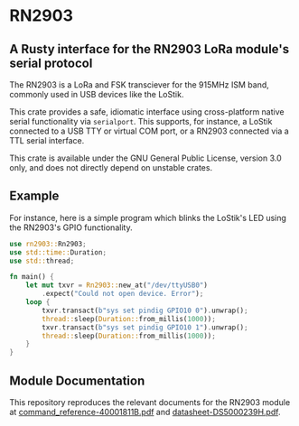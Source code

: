 # RN2903
## A Rusty interface for the RN2903 LoRa module's serial protocol

The RN2903 is a LoRa and FSK transciever for the 915MHz ISM band, commonly used in USB
devices like the LoStik.

This crate provides a safe, idiomatic interface using cross-platform native serial
functionality via `serialport`. This supports, for instance, a LoStik connected to a USB
TTY or virtual COM port, or a RN2903 connected via a TTL serial interface.

This crate is available under the GNU General Public License, version 3.0 only, and does
not directly depend on unstable crates.

## Example

For instance, here is a simple program which blinks the LoStik's LED using the RN2903's
GPIO functionality.

```rust
use rn2903::Rn2903;
use std::time::Duration;
use std::thread;

fn main() {
    let mut txvr = Rn2903::new_at("/dev/ttyUSB0")
        .expect("Could not open device. Error");
    loop {
        txvr.transact(b"sys set pindig GPIO10 0").unwrap();
        thread::sleep(Duration::from_millis(1000));
        txvr.transact(b"sys set pindig GPIO10 1").unwrap();
        thread::sleep(Duration::from_millis(1000));
    }
}
```

## Module Documentation

This repository reproduces the relevant documents for the RN2903 module at
[command_reference-40001811B.pdf](docu/command_reference-40001811B.pdf) and
[datasheet-DS5000239H.pdf](docu/datasheet-DS5000239H.pdf).

